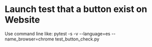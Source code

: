 # Launch test that a button exist on Website
Use command line like: pytest -s -v --language=es --name_browser=chrome test_button_check.py

